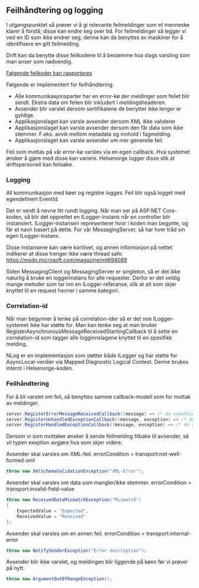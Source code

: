## Feilhåndtering og logging

I utgangspunktet så prøver vi å gi relevante feilmeldinger som et menneske klarer å forstå; disse kan endre seg over tid. 
For feilmeldinger så legger vi ved en ID som ikke endrer seg; denne kan da benyttes av maskiner for å identifisere en gitt feilmelding. 

Drift kan da benytte disse feilkodene til å bestemme hva slags varsling som man anser som nødvendig. 

[Følgende feilkoder kan rapporteres](Feilkoder.md)


Følgende er implementert for feilhåndtering.
- Alle kommunikasjonsparter har en error-kø der meldinger som feilet blir sendt. Ekstra data om feilen blir inkludert i meldingsheaderen.
- Avsender blir varslet dersom sertifikatene de benytter ikke lenger er gyldige. 
- Applikasjonslaget kan varsle avsender dersom XML ikke validerer
- Applikasjonslaget kan varsle avsender dersom den får data som ikke stemmer. F.eks. avvik mellom metadata og innhold i fagmelding.
- Applikasjonslaget kan varsle avsender om mer generelle feil.

Feil som mottas på vår error-kø varsles via en egen callback. Hva systemet ønsker å gjøre med disse kan variere. Helsenorge logger disse slik at driftspersonell kan feilsøke.

### Logging
All kommunikasjon med køer og registre logges. Feil blir også logget med egendefinert EventId.

Det er verdt å nevne litt rundt logging. Når man ser på ASP.NET Core-koden, så blir det opprettet en ILogger-instans når en controller blir instansiert. 
ILogger-instansen representerer hvor i koden man begynte, og får et navn basert på dette. For vår MessagingServer, så har hver tråd sin egen ILogger-instans.

Disse instansene kan være kortlivet, og annen informasjon på nettet indikerer at disse trenger ikke være thread safe. https://msdn.microsoft.com/magazine/mt694089

Siden MessagingClient og MessagingServer er singleton, så er det ikke naturlig å bruke en loggerinstans for alle requester. 
Derfor er det veldig mange metoder som tar inn en ILogger-referanse, slik at alt som skjer knyttet til en request havner i samme kategori.

### Correlation-id
Når man begynner å tenke på correlation-ider så er det noe ILogger-systemet ikke har støtte for. Man kan tenke seg at man bruker 
RegisterAsynchronousMessageReceivedStartingCallback til å sette en correlation-id som tagger alle logginnslagene knyttet til en spesifikk melding. 

NLog er en implementasjon som støtter både ILogger og har støtte for AsyncLocal-verdier via Mapped Diagnostic Logical Context. Denne brukes internt i Helsenorge-koden. 

### Feilhåndtering
For å bli varslet om feil, så benyttes samme callback-modell som for mottak av meldinger. 

```cs
server.RegisterErrorMessageReceivedCallback((message) => /* do something */ );
server.RegisterUnhandledExceptionCallback((message, exception) => /* do something */ );
server.RegisterHandledExceptionCallback((message, exception) => /* do something */ );
```

Dersom vi som mottaker ønsker å sende feilmelding tilbake til avsender, så vil typen exeption avgjøre hva som skjer videre. 

Avsender skal varsles om XML-feil.  errorCondition = transport:not-well-formed-xml

```cs
throw new XmlSchemaValidationException("XML-Error");
```
Avsender skal varsles om data som mangler/ikke stemmer. errorCondition = transport:invalid-field-value
```cs
throw new ReceivedDataMismatchException("Mismatch") 
{ 
    ExpectedValue = "Expected", 
    ReceivedValue = "Received"
};
``` 

Avsender skal varsles om en annen feil. errorCondition = transport:internal-error 
```cs
throw new NotifySenderException("Error description");
```
Avsender blir ikke varslet, og meldingen blir liggende på køen før vi prøver på nytt.
```cs
throw new ArgumentOutOfRangeException();
```
